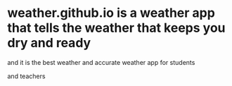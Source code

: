 # weather.github.io is a weather app that tells the weather that keeps you dry and ready
and it is the best weather and accurate weather app for students

and teachers
